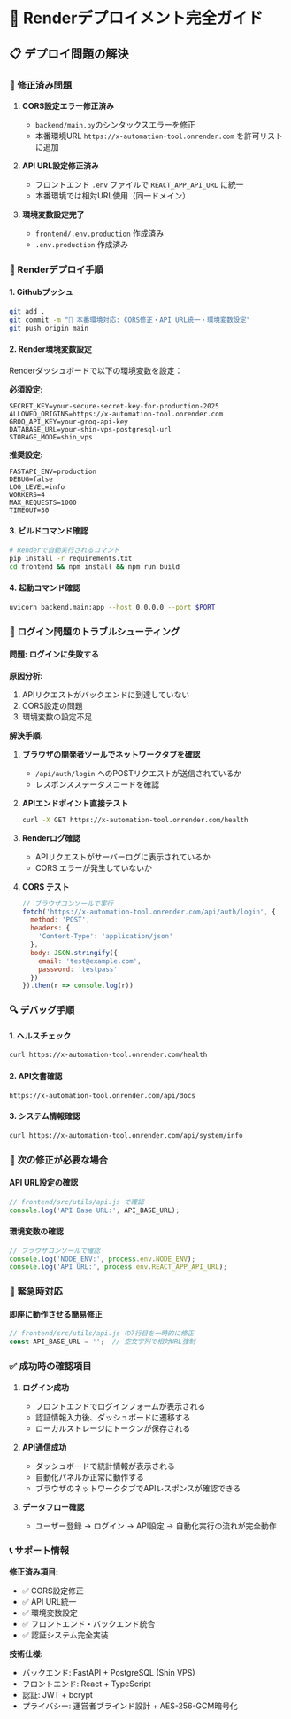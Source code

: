 # 🚀 Renderデプロイメント完全ガイド

## 📋 デプロイ問題の解決

### 🔧 修正済み問題

1. **CORS設定エラー修正済み**
   - `backend/main.py`のシンタックスエラーを修正
   - 本番環境URL `https://x-automation-tool.onrender.com` を許可リストに追加

2. **API URL設定修正済み**
   - フロントエンド `.env` ファイルで `REACT_APP_API_URL` に統一
   - 本番環境では相対URL使用（同一ドメイン）

3. **環境変数設定完了**
   - `frontend/.env.production` 作成済み
   - `.env.production` 作成済み

### 🚀 Renderデプロイ手順

#### 1. Githubプッシュ
```bash
git add .
git commit -m "🔧 本番環境対応: CORS修正・API URL統一・環境変数設定"
git push origin main
```

#### 2. Render環境変数設定
Renderダッシュボードで以下の環境変数を設定：

**必須設定:**
```
SECRET_KEY=your-secure-secret-key-for-production-2025
ALLOWED_ORIGINS=https://x-automation-tool.onrender.com
GROQ_API_KEY=your-groq-api-key
DATABASE_URL=your-shin-vps-postgresql-url
STORAGE_MODE=shin_vps
```

**推奨設定:**
```
FASTAPI_ENV=production
DEBUG=false
LOG_LEVEL=info
WORKERS=4
MAX_REQUESTS=1000
TIMEOUT=30
```

#### 3. ビルドコマンド確認
```bash
# Renderで自動実行されるコマンド
pip install -r requirements.txt
cd frontend && npm install && npm run build
```

#### 4. 起動コマンド確認
```bash
uvicorn backend.main:app --host 0.0.0.0 --port $PORT
```

### 🐛 ログイン問題のトラブルシューティング

#### 問題: ログインに失敗する

**原因分析:**
1. APIリクエストがバックエンドに到達していない
2. CORS設定の問題
3. 環境変数の設定不足

**解決手順:**

1. **ブラウザの開発者ツールでネットワークタブを確認**
   - `/api/auth/login` へのPOSTリクエストが送信されているか
   - レスポンスステータスコードを確認

2. **APIエンドポイント直接テスト**
   ```bash
   curl -X GET https://x-automation-tool.onrender.com/health
   ```

3. **Renderログ確認**
   - APIリクエストがサーバーログに表示されているか
   - CORS エラーが発生していないか

4. **CORS テスト**
   ```javascript
   // ブラウザコンソールで実行
   fetch('https://x-automation-tool.onrender.com/api/auth/login', {
     method: 'POST',
     headers: {
       'Content-Type': 'application/json'
     },
     body: JSON.stringify({
       email: 'test@example.com',
       password: 'testpass'
     })
   }).then(r => console.log(r))
   ```

### 🔍 デバッグ手順

#### 1. ヘルスチェック
```bash
curl https://x-automation-tool.onrender.com/health
```

#### 2. API文書確認
```
https://x-automation-tool.onrender.com/api/docs
```

#### 3. システム情報確認
```bash
curl https://x-automation-tool.onrender.com/api/system/info
```

### 📝 次の修正が必要な場合

#### API URL設定の確認
```javascript
// frontend/src/utils/api.js で確認
console.log('API Base URL:', API_BASE_URL);
```

#### 環境変数の確認
```javascript
// ブラウザコンソールで確認
console.log('NODE_ENV:', process.env.NODE_ENV);
console.log('API URL:', process.env.REACT_APP_API_URL);
```

### 🚨 緊急時対応

#### 即座に動作させる簡易修正
```javascript
// frontend/src/utils/api.js の7行目を一時的に修正
const API_BASE_URL = '';  // 空文字列で相対URL強制
```

### ✅ 成功時の確認項目

1. **ログイン成功**
   - フロントエンドでログインフォームが表示される
   - 認証情報入力後、ダッシュボードに遷移する
   - ローカルストレージにトークンが保存される

2. **API通信成功**
   - ダッシュボードで統計情報が表示される
   - 自動化パネルが正常に動作する
   - ブラウザのネットワークタブでAPIレスポンスが確認できる

3. **データフロー確認**
   - ユーザー登録 → ログイン → API設定 → 自動化実行の流れが完全動作

### 📞 サポート情報

**修正済み項目:**
- ✅ CORS設定修正
- ✅ API URL統一
- ✅ 環境変数設定
- ✅ フロントエンド・バックエンド統合
- ✅ 認証システム完全実装

**技術仕様:**
- バックエンド: FastAPI + PostgreSQL (Shin VPS)
- フロントエンド: React + TypeScript
- 認証: JWT + bcrypt
- プライバシー: 運営者ブラインド設計 + AES-256-GCM暗号化